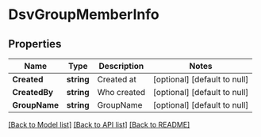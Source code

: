 # DsvGroupMemberInfo

## Properties
Name | Type | Description | Notes
------------ | ------------- | ------------- | -------------
**Created** | **string** | Created at | [optional] [default to null]
**CreatedBy** | **string** | Who created | [optional] [default to null]
**GroupName** | **string** | GroupName | [optional] [default to null]

[[Back to Model list]](../README.md#documentation-for-models) [[Back to API list]](../README.md#documentation-for-api-endpoints) [[Back to README]](../README.md)


